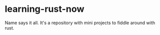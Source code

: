 # learning-rust-now
Name says it all. It's a repository with mini projects to fiddle around with rust.
